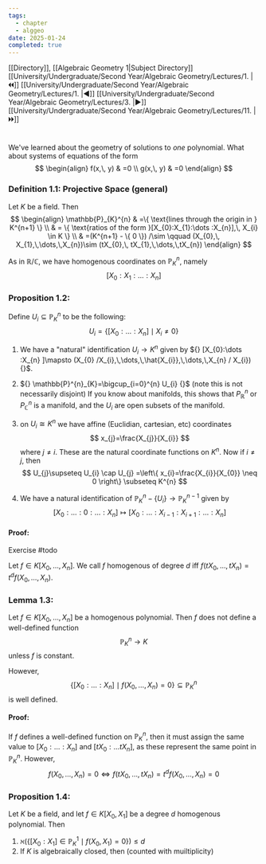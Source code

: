 ```yaml
---
tags:
  - chapter
  - alggeo
date: 2025-01-24
completed: true
---
```

[[Directory]], [[Algebraic Geometry 1|Subject Directory]]
[[University/Undergraduate/Second Year/Algebraic Geometry/Lectures/1. |🞀🞀]] [[University/Undergraduate/Second Year/Algebraic Geometry/Lectures/1. |◀]] [[University/Undergraduate/Second Year/Algebraic Geometry/Lectures/3. |▶]] [[University/Undergraduate/Second Year/Algebraic Geometry/Lectures/11. |🞂🞂]]
# 
## 
### 
We've learned about the geometry of solutions to *one* polynomial. What about systems of equations of the form
$$
\begin{align}
 f(x,\, y) & =0   \\
 g(x,\, y) & =0
 \end{align}
$$
### Definition 1.1: Projective Space (general)
Let ${} K {}$ be a field. Then
$$
\begin{align}
 \mathbb{P}_{K}^{n} & =\{ \text{lines through the origin in } K^{n+1} \}  \\
 & = \{  \text{ratios of the form }[X_{0}:X_{1}:\dots :X_{n}],\, X_{i} \in K \} \\
 & =(K^{n+1} - \{ 0 \}) /\sim \qquad (X_{0},\, X_{1},\,\dots,\,X_{n})\sim (tX_{0},\, tX_{1},\,\dots,\,tX_{n})
 \end{align}
$$

As in ${} \mathbb{R} / \mathbb{C} {}$, we have homogenous coordinates on ${} \mathbb{P}_{K}^{n} {}$, namely
$$
[X_{0}:X_{1}:\dots :X_{n}]
$$
### Proposition 1.2:
Define ${} U_{i} \subseteq \mathbb{P}_{K}^{n} {}$ to be the following:
$$
U_{i}=\{ [X_{0}:\dots :X_{n}] \mid  X_{i} \neq 0 \}
$$
1. We have a "natural" identification ${} U_{i}\to{}K^{n} {}$ given by ${} [X_{0}:\dots :X_{n} ]\mapsto (X_{0} /X_{i},\,\dots,\,\hat{X_{i}},\,\dots,\,X_{n} / X_{i}) {}$. 
2. ${} \mathbb{P}^{n}_{K}=\bigcup_{i=0}^{n} U_{i} {}$ (note this is not necessarily disjoint)
If you know about manifolds, this shows that ${} P^{n}_{\mathbb{R}}$ or ${} P^{n}_{\mathbb{C}} {}$ is a manifold, and the ${} U_{i}$ are open subsets of the manifold. 

3. on ${} U_{i}\cong K^{n} {}$ we have affine (Euclidian, cartesian, etc) coordinates
$$
x_{j}=\frac{X_{j}}{X_{i}}
$$
where ${} j\neq i$. These are the natural coordinate functions on ${} K^{n} {}$. Now if $i\neq j {}$, then 
$$
U_{j}\supseteq U_{i} \cap  U_{j} =\left\{  x_{i}=\frac{X_{i}}{X_{0}} \neq 0   \right\} \subseteq K^{n}
$$
4. We have a natural identification of ${} \mathbb{P}^{n}_{K} -\{ U_{i} \}\to{}\mathbb{P}^{n-1}_{K} {}$ given by 
$$
[X_{0}:\dots :0:\dots :X_{n}]\mapsto [X_{0}:\dots :X_{i-1}:X_{i+1}:\dots :X_{n}]
$$
#### Proof:
Exercise #todo 

Let ${} f \in K[X_{0},\,\dots,\,X_{n}] {}$. We call $f {}$ homogenous of degree $d {}$ iff ${} f(tX_{0},\,\dots,\,tX_{n})=t^{d}f(X_{0},\,\dots,\,X_{n}) {}$. 
### Lemma 1.3:
Let ${} f \in K[X_{0},\,\dots,\,X_{n}] {}$ be a homogenous polynomial. Then $f$ does not define a well-defined function 
$$
\mathbb{P}_{K}^{n} \to{}K
$$
unless $f {}$ is constant. 

However, 
$$
\{ [X_{0}:\dots :X_{n}] \mid  f(X_{0},\,\dots,\,X_{n})=0 \} \subseteq  \mathbb{P}_{K}^{n}
$$
is well defined. 
#### Proof:
If $f$ defines a well-defined function on ${} \mathbb{P}^{n}_{K}$, then it must assign the same value to ${} [X_{0}:\dots :X_{n}] {}$ and ${} [tX_{0}:\dots tX_{n}] {}$, as these represent the same point in ${} \mathbb{P}_{K}^{n}$. However, 
$$
f(X_{0},\,\dots,\,X_{n})=0 \iff f(tX_{0},\,\dots,\,tX_{n})=t^{d}f(X_{0},\,\dots,\,X_{n})=0
$$
### Proposition 1.4:
Let $K$ be a field, and let ${} f \in K[X_{0},\, X_{1}] {}$ be a degree $d$ homogenous polynomial. Then 
1. ${} \aleph (\{ [X_{0}:X_{1}] \in \mathbb{P}^{1}_{K} \mid  f(X_{0},\, X_{1})=0 \})\leq d {}$
2. If $K$ is algebraically closed, then (counted with muiltiplicity)